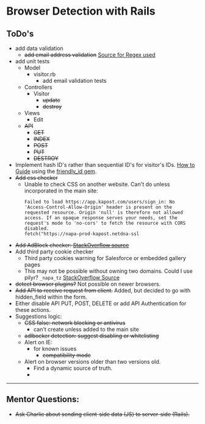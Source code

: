 # Browser Detection with Rails

## ToDo's
 - add data validation
    - ~~add email address validation~~ [Source for Regex used](https://apidock.com/rails/ActiveModel/Validations/ClassMethods/validates_format_of)
 - add unit tests
    - Model
        - visitor.rb
            - add email validation tests
    - Controllers
        - Visitor
            - ~~update~~
            - ~~destroy~~
    - Views
        - Edit
    - ~~API~~
        - ~~GET~~
        - ~~INDEX~~
        - ~~POST~~
        - ~~PUT~~
        - ~~DESTROY~~
 - Implement hash ID's rather than sequential ID's for visitor's IDs. [How to Guide](https://hackernoon.com/how-to-use-hash-ids-in-your-url-in-ruby-on-rails-5-e8b7cdd31733) using the [friendly_id gem](https://github.com/norman/friendly_id).
 - ~~Add css checker~~
    - Unable to check CSS on another website. Can't do unless incorporated in the main site:
      ```
      Failed to load https://app.kapost.com/users/sign_in: No 'Access-Control-Allow-Origin' header is present on the requested resource. Origin 'null' is therefore not allowed access. If an opaque response serves your needs, set the request's mode to 'no-cors' to fetch the resource with CORS disabled.
      fetch("https://napa-prod-kapost.netdna-ssl
      ```
 - ~~Add AdBlock checker: [StackOverflow source](https://stackoverflow.com/a/20505898)~~
 - Add third party cookie checker
    - Third party cookies warning for Salesforce or embedded gallery pages
    - This may not be possible without owning two domains. Could I use pilyr? `_napa_tz` [StackOverflow Source](https://stackoverflow.com/questions/3550790/check-if-third-party-cookies-are-enabled)
 - ~~detect browser plugins?~~ Not possible on newer browsers.
- ~~Add API to receive request from client.~~ Added, but decided to go with hidden_field within the form.
- Either disable API PUT, POST, DELETE or add API Authentication for these actions.
 - Suggestions logic:
    - ~~CSS false: network blocking or antivirus~~ 
        - can't create unless added to the main site
    - ~~adlbocker detection: suggest disabling or whitelisting~~
    - Alert on IE:
        - for known issues
            - ~~compatibility mode~~
    - Alert on browser versions older than two versions old.
        - Find a dynamic source of truth.
        -  

---
    
## Mentor Questions:

- ~~Ask Charlie about sending client-side data (JS) to server-side (Rails).~~
